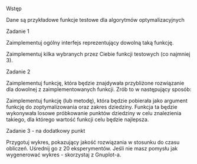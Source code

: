 Wstęp

 
Dane są przykładowe funkcje testowe dla algorytmów optymalizacyjnych
 

Zadanie 1

Zaimplementuj ogólny interfejs reprezentujący dowolną taką funkcję.


 

Zaimplementuj kilka wybranych przez Ciebie funkcji testowych (co najmniej 3).


 

Zadanie 2


 

Zaimplementuj funkcję, która będzie znajdywała przybliżone rozwiązanie dla dowolnej z zaimplementowanych funkcji. Zrób to w następujący sposób:


 

Zaimplementuj funkcję (lub metodę), która będzie pobierała jako argument funkcję do zoptymalizowania oraz zakres dziedziny. Funkcja ta będzie wykonywała losowe próbkowanie punktów dziedziny w celu znalezienia takiego, dla którego wartość funkcji celu będzie najlepsza.


 

Zadanie 3 - na dodatkowy punkt


Przygotuj wykres, pokazujący jakość rozwiązania w stosunku do czasu obliczeń. Uśrednij go z 20 eksperymentów. Jeśli nie masz pomysłu jak wygenerować wykres - skorzystaj z Gnuplot-a.
